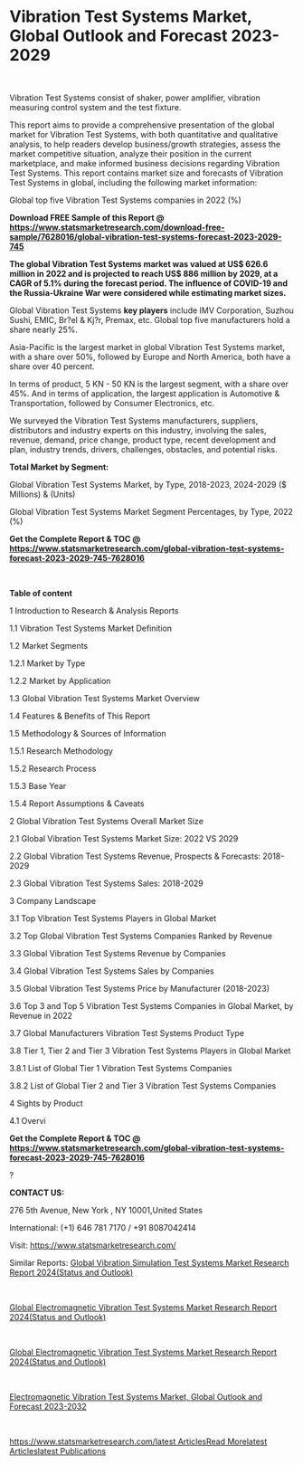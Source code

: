 <h1>Vibration Test Systems Market, Global Outlook and Forecast 2023-2029</h1><br/><p>Vibration Test Systems consist of shaker, power amplifier, vibration measuring control system and the test fixture.</p>
 
 
 
 <p>This report aims to provide a comprehensive presentation of the global market for Vibration Test Systems, with both quantitative and qualitative analysis, to help readers develop business/growth strategies, assess the market competitive situation, analyze their position in the current marketplace, and make informed business decisions regarding Vibration Test Systems. This report contains market size and forecasts of Vibration Test Systems in global, including the following market information:</p>
 
 
 
 <p>Global top five Vibration Test Systems companies in 2022 (%)</p>
 
 
 
 <p><strong>Download FREE Sample of this Report @ <a href="https://www.statsmarketresearch.com/download-free-sample/7628016/global-vibration-test-systems-forecast-2023-2029-745">https://www.statsmarketresearch.com/download-free-sample/7628016/global-vibration-test-systems-forecast-2023-2029-745</a></strong></p>
 
 
 
 <p><strong>The global Vibration Test Systems market was valued at US$ 626.6 million in 2022 and is projected to reach US$ 886 million by 2029, at a <strong>CAGR</strong> of 5.1% during the forecast period. The influence of COVID-19 and the Russia-Ukraine War were considered while estimating market sizes.</strong></p>
 
 
 
 <p>Global Vibration Test Systems <strong>key players</strong> include IMV Corporation, Suzhou Sushi, EMIC, Br?el & Kj?r, Premax, etc. Global top five manufacturers hold a share nearly 25%.</p>
 
 
 
 <p>Asia-Pacific is the largest market in global Vibration Test Systems market, with a share over 50%, followed by Europe and North America, both have a share over 40 percent.</p>
 
 
 
 <p>In terms of product, 5 KN - 50 KN is the largest segment, with a share over 45%. And in terms of application, the largest application is Automotive & Transportation, followed by Consumer Electronics, etc.</p>
 
 
 
 <p>We surveyed the Vibration Test Systems manufacturers, suppliers, distributors and industry experts on this industry, involving the sales, revenue, demand, price change, product type, recent development and plan, industry trends, drivers, challenges, obstacles, and potential risks.</p>
 
 
 
 <p><strong>Total Market by Segment:</strong></p>
 
 
 
 <p>Global Vibration Test Systems Market, by Type, 2018-2023, 2024-2029 ($ Millions) & (Units)</p>
 
 
 
 <p>Global Vibration Test Systems Market Segment Percentages, by Type, 2022 (%)</p>
 
 
 
 <div><b>Get the Complete Report & TOC @ <a href="https://www.statsmarketresearch.com/global-vibration-test-systems-forecast-2023-2029-745-7628016">https://www.statsmarketresearch.com/global-vibration-test-systems-forecast-2023-2029-745-7628016</a></b></div>
 
 
 
 <p><br />
 
 <b>Table of content</b></p>
 
 
 
 <p>1 Introduction to Research & Analysis Reports<br />
 
 1.1 Vibration Test Systems Market Definition<br />
 
 1.2 Market Segments<br />
 
 1.2.1 Market by Type<br />
 
 1.2.2 Market by Application<br />
 
 1.3 Global Vibration Test Systems Market Overview<br />
 
 1.4 Features & Benefits of This Report<br />
 
 1.5 Methodology & Sources of Information<br />
 
 1.5.1 Research Methodology<br />
 
 1.5.2 Research Process<br />
 
 1.5.3 Base Year<br />
 
 1.5.4 Report Assumptions & Caveats<br />
 
 2 Global Vibration Test Systems Overall Market Size<br />
 
 2.1 Global Vibration Test Systems Market Size: 2022 VS 2029<br />
 
 2.2 Global Vibration Test Systems Revenue, Prospects & Forecasts: 2018-2029<br />
 
 2.3 Global Vibration Test Systems Sales: 2018-2029<br />
 
 3 Company Landscape<br />
 
 3.1 Top Vibration Test Systems Players in Global Market<br />
 
 3.2 Top Global Vibration Test Systems Companies Ranked by Revenue<br />
 
 3.3 Global Vibration Test Systems Revenue by Companies<br />
 
 3.4 Global Vibration Test Systems Sales by Companies<br />
 
 3.5 Global Vibration Test Systems Price by Manufacturer (2018-2023)<br />
 
 3.6 Top 3 and Top 5 Vibration Test Systems Companies in Global Market, by Revenue in 2022<br />
 
 3.7 Global Manufacturers Vibration Test Systems Product Type<br />
 
 3.8 Tier 1, Tier 2 and Tier 3 Vibration Test Systems Players in Global Market<br />
 
 3.8.1 List of Global Tier 1 Vibration Test Systems Companies<br />
 
 3.8.2 List of Global Tier 2 and Tier 3 Vibration Test Systems Companies<br />
 
 4 Sights by Product<br />
 
 4.1 Overvi</p>
 
 
 
 <div><b>Get the Complete Report & TOC @ <a href="https://www.statsmarketresearch.com/global-vibration-test-systems-forecast-2023-2029-745-7628016">https://www.statsmarketresearch.com/global-vibration-test-systems-forecast-2023-2029-745-7628016</a></b></div>
 
 
 
 <p>? </p>
 
 
 
 <p><b>CONTACT US:</b><br />
 
 276 5th Avenue, New York , NY 10001,United States<br />
 
 International: (+1) 646 781 7170 / +91 8087042414<br />
 
 Visit: <a href="https://www.statsmarketresearch.com/">https://www.statsmarketresearch.com/</a><br />
 
 Similar Reports: <a href="https://www.statsmarketresearch.com/global-vibration-test-systems-forecast-2023-2029-745-7628016">Global Vibration Simulation Test Systems Market Research Report 2024(Status and Outlook)</a><br />
 
 <br />
 
 <a href="https://www.statsmarketresearch.com/global-vibration-test-systems-forecast-2023-2029-745-7628016">Global Electromagnetic Vibration Test Systems Market Research Report 2024(Status and Outlook)</a><br />
 
 <br />
 
 <a href="https://www.statsmarketresearch.com/global-vibration-test-systems-forecast-2023-2029-745-7628016">Global Electromagnetic Vibration Test Systems Market Research Report 2024(Status and Outlook)</a><br />
 
 <br />
 
 <a href="https://www.statsmarketresearch.com/global-vibration-test-systems-forecast-2023-2029-745-7628016">Electromagnetic Vibration Test Systems Market, Global Outlook and Forecast 2023-2032</a><br />
 
 <br />
 
 <a href="https://gyeongbokgung.com">https://www.statsmarketresearch.com/</a><a href="https://hallyeomaritime.com">latest Articles</a><a href="https://jingwansa.com">Read More</a><a href="https://nguoiviet.jp/">latest Articles</a><a href="https://www.intelmarketresearch.com/">latest Publications</a></p>